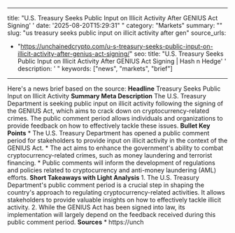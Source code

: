 ﻿---

title: "U.S. Treasury Seeks Public Input on Illicit Activity After GENIUS Act Signing''
date: '2025-08-20T15:29:31""
category: "Markets"
summary: ""
slug: "us treasury seeks public input on illicit activity after gen"
source_urls:
  - "https://unchainedcrypto.com/u-s-treasury-seeks-public-input-on-illicit-activity-after-genius-act-signing/"
seo:
  title: "U.S. Treasury Seeks Public Input on Illicit Activity After GENIUS Act Signing | Hash n Hedge''
  description: '"
  keywords: ["news", "markets", "brief"]

---
Here's a news brief based on the source:  **Headline** Treasury Seeks Public Input on Illicit Activity  **Summary Meta Description** The U.S. Treasury Department is seeking public input on illicit activity following the signing of the GENIUS Act, which aims to crack down on cryptocurrency-related crimes. The public comment period allows individuals and organizations to provide feedback on how to effectively tackle these issues.  **Bullet Key Points**  * The U.S. Treasury Department has opened a public comment period for stakeholders to provide input on illicit activity in the context of the GENIUS Act. * The act aims to enhance the government's ability to combat cryptocurrency-related crimes, such as money laundering and terrorist financing. * Public comments will inform the development of regulations and policies related to cryptocurrency and anti-money laundering (AML) efforts.  **Short Takeaways with Light Analysis**  1. The U.S. Treasury Department's public comment period is a crucial step in shaping the country's approach to regulating cryptocurrency-related activities. It allows stakeholders to provide valuable insights on how to effectively tackle illicit activity. 2. While the GENIUS Act has been signed into law, its implementation will largely depend on the feedback received during this public comment period.  **Sources** * https://unch
